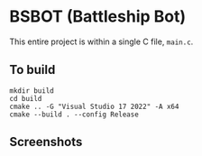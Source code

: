 # BSBOT (Battleship Bot)
This entire project is within a single C file, `main.c`.

## To build
```
mkdir build
cd build
cmake .. -G "Visual Studio 17 2022" -A x64
cmake --build . --config Release
```

## Screenshots
